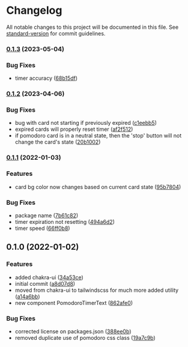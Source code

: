 # Changelog

All notable changes to this project will be documented in this file. See [standard-version](https://github.com/conventional-changelog/standard-version) for commit guidelines.

### [0.1.3](https://github.com/jbaez001/pomodoro/compare/v0.1.2...v0.1.3) (2023-05-04)


### Bug Fixes

* timer accuracy ([68b15df](https://github.com/jbaez001/pomodoro/commit/68b15dfb795d0e18fcf6207529c189ee43ad0c51))

### [0.1.2](https://github.com/jbaez001/pomodoro/compare/v0.1.1...v0.1.2) (2023-04-06)


### Bug Fixes

* bug with card not starting if previously expired ([c1eebb5](https://github.com/jbaez001/pomodoro/commit/c1eebb59e5f24157e7ff66747807a998c293c075))
* expired cards will properly reset timer ([af2f512](https://github.com/jbaez001/pomodoro/commit/af2f512c9841b843f957fd812f63d482ffd2fd6a))
* if pomodoro card is in a neutral state, then the 'stop' button will not change the card's state ([20b1002](https://github.com/jbaez001/pomodoro/commit/20b1002ca100690fc175ea8e2416d8d89e0d81ec))

### [0.1.1](https://github.com/jbaez001/pomodoro/compare/v0.1.0...v0.1.1) (2022-01-03)


### Features

* card bg color now changes based on current card state ([95b7804](https://github.com/jbaez001/pomodoro/commit/95b78047033d9b8af3dd34bc39ee732c9fcb5729))


### Bug Fixes

* package name ([7b61c82](https://github.com/jbaez001/pomodoro/commit/7b61c82627e0f64c51744dffa0ed206e4f72ea79))
* timer expiration not resetting ([494a6d2](https://github.com/jbaez001/pomodoro/commit/494a6d2e45a2bc842e9efaad6284540eb91a2d38))
* timer speed ([66ff0b8](https://github.com/jbaez001/pomodoro/commit/66ff0b8b59ccf689a2ddd758329bc1080d602f5d))

## 0.1.0 (2022-01-02)


### Features

* added chakra-ui ([34a53ce](https://github.com/jbaez001/pomodoro/commit/34a53cef7539c727166eddaa268c8ce0fb283adf))
* initial commit ([a8d07d8](https://github.com/jbaez001/pomodoro/commit/a8d07d87915cec19e84b857bb1e6d7af0c7ecf20))
* moved from chakra-ui to tailwindscss for much more added utility ([a14a6bb](https://github.com/jbaez001/pomodoro/commit/a14a6bbf19f1f3cda85e20bae3bf6aa24de1d529))
* new component PomodoroTimerText ([862afe0](https://github.com/jbaez001/pomodoro/commit/862afe04f6da111297d4c3d17bf9366ed42cf60e))


### Bug Fixes

* corrected license on packages.json ([388ee0b](https://github.com/jbaez001/pomodoro/commit/388ee0b8b804b13be81c6e98924defd1c3a42ef1))
* removed duplicate use of pomodoro css class ([19a7c9b](https://github.com/jbaez001/pomodoro/commit/19a7c9b74753928dce8d9d1f680d2e481e0d932b))
